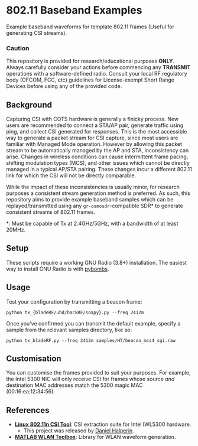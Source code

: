 # 802.11 Baseband Examples

Example baseband waveforms for template 802.11 frames (Useful for generating CSI streams).

### Caution

This repository is provided for research/educational purposes **ONLY**. Always carefully consider your actions before commencing any **TRANSMIT** operations with a software-defined radio. Consult your local RF regulatory body (OFCOM, FCC, etc) guidelines for License-exempt Short Range Devices before using any of the provided code.

## Background

Capturing CSI with COTS hardware is generally a finicky process. New users are recommended to connect a STA/AP pair, generate traffic using ping, and collect CSI generated for responses. This is the most accessible way to generate a packet stream for CSI capture, since most users are familiar with Managed Mode operation. However by allowing this packet stream to be automatically managed by the AP and STA, inconsistency can arise. Changes in wireless conditions can cause intermittent frame pacing, shifting modulation types (MCS), and other issues which cannot be directly managed in a typical AP/STA pairing. These changes incur a different 802.11 link for which the CSI will not be directly comparable.

While the impact of these inconsistencies is usually minor, for research purposes a consistent stream generation method is preferred. As such, this repository aims to provide example baseband samples which can be replayed/transmitted using any `gr-osmosdr`-compatible SDR* to generate consistent streams of 802.11 frames.

\*: Must be capable of Tx at 2.4GHz/5GHz, with a bandwidth of at least 20MHz. 

## Setup

These scripts require a working GNU Radio (3.8+) installation. The easiest way to install GNU Radio is with [pybombs](https://github.com/gnuradio/pybombs).

## Usage

Test your configuration by transmitting a beacon frame:

```console
python tx_{bladeRF/uhd/hackRF/soapy}.py --freq 2412m
```

Once you've confirmed you can transmit the default example, specify a sample from the relevant samples directory, like so:

```console
python tx_bladeRF.py --freq 2412m samples/HT/beacon_mcs4_sgi.raw
```

## Customisation

You can customise the frames provided to suit your purposes. For example, the Intel 5300 NIC will only receive CSI for frames whose source *and* destination MAC addresses match the 5300 magic MAC (00:16:ea:12:34:56).

## References

- **[Linux 802.11n CSI Tool](https://dhalperi.github.io/linux-80211n-csitool/)**: CSI extraction suite for Intel IWL5300 hardware.
  - This project was released by [Daniel Halperin](http://github.com/dhalperi).
- **[MATLAB WLAN Toolbox](https://uk.mathworks.com/products/wlan.html)**: Library for WLAN waveform generation.
